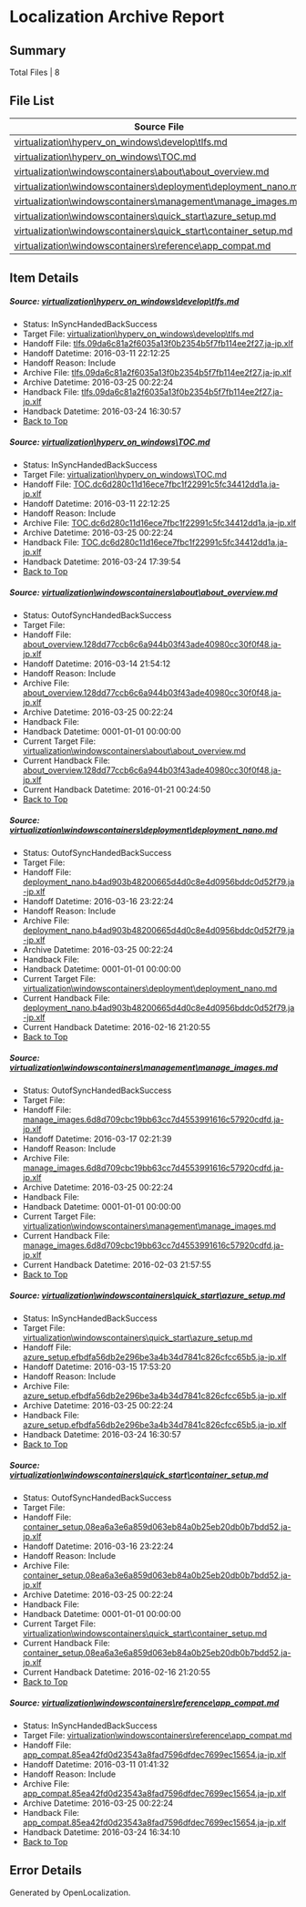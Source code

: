 # <a name='report-top'></a> Localization Archive Report

## Summary
 Total Files | 8

## File List
 Source File | Status | Details 
 ----------- | ------ | ------- 
 [virtualization\hyperv_on_windows\develop\tlfs.md](https://github.com/Microsoft/Virtualization-Documentation-Private/blob/6e6151f770159837193008650a73ec54355eff80/virtualization/hyperv_on_windows/develop/tlfs.md) | InSyncHandedBackSuccess | [Details](#08d829c05c04924e27a1d697bc5d4c4e8218f3f589)
 [virtualization\hyperv_on_windows\TOC.md](https://github.com/Microsoft/Virtualization-Documentation-Private/blob/6e6151f770159837193008650a73ec54355eff80/virtualization/hyperv_on_windows/TOC.md) | InSyncHandedBackSuccess | [Details](#07461d3c6c45b5d5413d6c8490daee50340b34de170)
 [virtualization\windowscontainers\about\about_overview.md](https://github.com/Microsoft/Virtualization-Documentation-Private/blob/4d69a4b3fa6918a1c6cb18266342c72159ef1da7/virtualization/windowscontainers/about/about_overview.md) | OutofSyncHandedBackSuccess | [Details](#4bef4ede34814cd9e6e0445b0fc4a7675e99a526199)
 [virtualization\windowscontainers\deployment\deployment_nano.md](https://github.com/Microsoft/Virtualization-Documentation-Private/blob/789575ad6c1f51884ca22dc36a649c8cabcc007f/virtualization/windowscontainers/deployment/deployment_nano.md) | OutofSyncHandedBackSuccess | [Details](#3ae90098101df784633a40ac99aa5fcdd612aa5f215)
 [virtualization\windowscontainers\management\manage_images.md](https://github.com/Microsoft/Virtualization-Documentation-Private/blob/5f67c1eea7b8e10d02ab59479ec56495d64d850e/virtualization/windowscontainers/management/manage_images.md) | OutofSyncHandedBackSuccess | [Details](#8a912700e8e977488658af6b7fdc481b1360265f229)
 [virtualization\windowscontainers\quick_start\azure_setup.md](https://github.com/Microsoft/Virtualization-Documentation-Private/blob/2e6ddd8b9c0f52c1e11d53ab1ddc007ed53ed816/virtualization/windowscontainers/quick_start/azure_setup.md) | InSyncHandedBackSuccess | [Details](#85f4deddc94ea3c722d257b14472238df91d5c3e243)
 [virtualization\windowscontainers\quick_start\container_setup.md](https://github.com/Microsoft/Virtualization-Documentation-Private/blob/789575ad6c1f51884ca22dc36a649c8cabcc007f/virtualization/windowscontainers/quick_start/container_setup.md) | OutofSyncHandedBackSuccess | [Details](#8303980ee5b2e51ab749a5f67980c528de7aba88244)
 [virtualization\windowscontainers\reference\app_compat.md](https://github.com/Microsoft/Virtualization-Documentation-Private/blob/125827d4455642ffc8a25cb0ef7f5e5d40398b8a/virtualization/windowscontainers/reference/app_compat.md) | InSyncHandedBackSuccess | [Details](#43aca5e552bf0e406293b2b4042a2493c89f619f288)

## Item Details
##### <a name='08d829c05c04924e27a1d697bc5d4c4e8218f3f589'></a> Source: [virtualization\hyperv_on_windows\develop\tlfs.md](https://github.com/Microsoft/Virtualization-Documentation-Private/blob/6e6151f770159837193008650a73ec54355eff80/virtualization/hyperv_on_windows/develop/tlfs.md)
* Status: InSyncHandedBackSuccess
* Target File: [virtualization\hyperv_on_windows\develop\tlfs.md](https://github.com/Microsoft/Virtualization-Documentation-Private.ja-jp/blob/ccaa3338eec65515ab314ae1f75aeb375f9bb70d/virtualization/hyperv_on_windows/develop/tlfs.md)
* Handoff File: [tlfs.09da6c81a2f6035a13f0b2354b5f7fb114ee2f27.ja-jp.xlf](https://github.com/Microsoft/Virtualization-Documentation-Private.handoff/blob/99ad1fe06f5795d2b7b4971aebc6e96142737653/ol-handoff/Microsoft/Virtualization-Documentation-Private.ja-jp/live/tlfs.09da6c81a2f6035a13f0b2354b5f7fb114ee2f27.ja-jp.xlf)
* Handoff Datetime: 2016-03-11 22:12:25
* Handoff Reason: Include
* Archive File: [tlfs.09da6c81a2f6035a13f0b2354b5f7fb114ee2f27.ja-jp.xlf](https://github.com/Microsoft/Virtualization-Documentation-Private.handoff/blob/723c4008822cd17d601b7c240c0f8c7a86bad950/ol-handoff/Microsoft/Virtualization-Documentation-Private.ja-jp/live/archive/tlfs.09da6c81a2f6035a13f0b2354b5f7fb114ee2f27.ja-jp.xlf)
* Archive Datetime: 2016-03-25 00:22:24
* Handback File: [tlfs.09da6c81a2f6035a13f0b2354b5f7fb114ee2f27.ja-jp.xlf](https://github.com/Microsoft/Virtualization-Documentation-Private.handback/blob/c29bfe8a50a1929355e583adea5f6400d4f5368c/ol-handback/Microsoft/Virtualization-Documentation-Private.ja-jp/live/tlfs.09da6c81a2f6035a13f0b2354b5f7fb114ee2f27.ja-jp.xlf)
* Handback Datetime: 2016-03-24 16:30:57
* [Back to Top](#report-top)

##### <a name='07461d3c6c45b5d5413d6c8490daee50340b34de170'></a> Source: [virtualization\hyperv_on_windows\TOC.md](https://github.com/Microsoft/Virtualization-Documentation-Private/blob/6e6151f770159837193008650a73ec54355eff80/virtualization/hyperv_on_windows/TOC.md)
* Status: InSyncHandedBackSuccess
* Target File: [virtualization\hyperv_on_windows\TOC.md](https://github.com/Microsoft/Virtualization-Documentation-Private.ja-jp/blob/2eb6d4c63768fb64f30c2fdfc7d45874ef1bd9c0/virtualization/hyperv_on_windows/TOC.md)
* Handoff File: [TOC.dc6d280c11d16ece7fbc1f22991c5fc34412dd1a.ja-jp.xlf](https://github.com/Microsoft/Virtualization-Documentation-Private.handoff/blob/99ad1fe06f5795d2b7b4971aebc6e96142737653/ol-handoff/Microsoft/Virtualization-Documentation-Private.ja-jp/live/TOC.dc6d280c11d16ece7fbc1f22991c5fc34412dd1a.ja-jp.xlf)
* Handoff Datetime: 2016-03-11 22:12:25
* Handoff Reason: Include
* Archive File: [TOC.dc6d280c11d16ece7fbc1f22991c5fc34412dd1a.ja-jp.xlf](https://github.com/Microsoft/Virtualization-Documentation-Private.handoff/blob/723c4008822cd17d601b7c240c0f8c7a86bad950/ol-handoff/Microsoft/Virtualization-Documentation-Private.ja-jp/live/archive/TOC.dc6d280c11d16ece7fbc1f22991c5fc34412dd1a.ja-jp.xlf)
* Archive Datetime: 2016-03-25 00:22:24
* Handback File: [TOC.dc6d280c11d16ece7fbc1f22991c5fc34412dd1a.ja-jp.xlf](https://github.com/Microsoft/Virtualization-Documentation-Private.handback/blob/9134036215a654c33800929024807ba44ee770ed/ol-handback/Microsoft/Virtualization-Documentation-Private.ja-jp/live/TOC.dc6d280c11d16ece7fbc1f22991c5fc34412dd1a.ja-jp.xlf)
* Handback Datetime: 2016-03-24 17:39:54
* [Back to Top](#report-top)

##### <a name='4bef4ede34814cd9e6e0445b0fc4a7675e99a526199'></a> Source: [virtualization\windowscontainers\about\about_overview.md](https://github.com/Microsoft/Virtualization-Documentation-Private/blob/4d69a4b3fa6918a1c6cb18266342c72159ef1da7/virtualization/windowscontainers/about/about_overview.md)
* Status: OutofSyncHandedBackSuccess
* Target File: 
* Handoff File: [about_overview.128dd77ccb6c6a944b03f43ade40980cc30f0f48.ja-jp.xlf](https://github.com/Microsoft/Virtualization-Documentation-Private.handoff/blob/1421f9cd6238c35fc85e5d6c84910c183f5dfd15/ol-handoff/Microsoft/Virtualization-Documentation-Private.ja-jp/live/about_overview.128dd77ccb6c6a944b03f43ade40980cc30f0f48.ja-jp.xlf)
* Handoff Datetime: 2016-03-14 21:54:12
* Handoff Reason: Include
* Archive File: [about_overview.128dd77ccb6c6a944b03f43ade40980cc30f0f48.ja-jp.xlf](https://github.com/Microsoft/Virtualization-Documentation-Private.handoff/blob/723c4008822cd17d601b7c240c0f8c7a86bad950/ol-handoff/Microsoft/Virtualization-Documentation-Private.ja-jp/live/archive/about_overview.128dd77ccb6c6a944b03f43ade40980cc30f0f48.ja-jp.xlf)
* Archive Datetime: 2016-03-25 00:22:24
* Handback File: 
* Handback Datetime: 0001-01-01 00:00:00
* Current Target File: [virtualization\windowscontainers\about\about_overview.md](https://github.com/Microsoft/Virtualization-Documentation-Private.ja-jp/blob/e1004939c7bce5c73da77667d69948aaf1013dcf/virtualization/windowscontainers/about/about_overview.md)
* Current Handback File: [about_overview.128dd77ccb6c6a944b03f43ade40980cc30f0f48.ja-jp.xlf](https://github.com/Microsoft/Virtualization-Documentation-Private.handback/blob/ff954370450d25bc1bea431c56f14870014fc0d6/ol-handback/Microsoft/Virtualization-Documentation-Private.ja-jp/live/about_overview.128dd77ccb6c6a944b03f43ade40980cc30f0f48.ja-jp.xlf)
* Current Handback Datetime: 2016-01-21 00:24:50
* [Back to Top](#report-top)

##### <a name='3ae90098101df784633a40ac99aa5fcdd612aa5f215'></a> Source: [virtualization\windowscontainers\deployment\deployment_nano.md](https://github.com/Microsoft/Virtualization-Documentation-Private/blob/789575ad6c1f51884ca22dc36a649c8cabcc007f/virtualization/windowscontainers/deployment/deployment_nano.md)
* Status: OutofSyncHandedBackSuccess
* Target File: 
* Handoff File: [deployment_nano.b4ad903b48200665d4d0c8e4d0956bddc0d52f79.ja-jp.xlf](https://github.com/Microsoft/Virtualization-Documentation-Private.handoff/blob/bce4a1f6f11d835586dc04d2f97e600a6cb9ac18/ol-handoff/Microsoft/Virtualization-Documentation-Private.ja-jp/live/deployment_nano.b4ad903b48200665d4d0c8e4d0956bddc0d52f79.ja-jp.xlf)
* Handoff Datetime: 2016-03-16 23:22:24
* Handoff Reason: Include
* Archive File: [deployment_nano.b4ad903b48200665d4d0c8e4d0956bddc0d52f79.ja-jp.xlf](https://github.com/Microsoft/Virtualization-Documentation-Private.handoff/blob/723c4008822cd17d601b7c240c0f8c7a86bad950/ol-handoff/Microsoft/Virtualization-Documentation-Private.ja-jp/live/archive/deployment_nano.b4ad903b48200665d4d0c8e4d0956bddc0d52f79.ja-jp.xlf)
* Archive Datetime: 2016-03-25 00:22:24
* Handback File: 
* Handback Datetime: 0001-01-01 00:00:00
* Current Target File: [virtualization\windowscontainers\deployment\deployment_nano.md](https://github.com/Microsoft/Virtualization-Documentation-Private.ja-jp/blob/ba32e0ddfbabbc7225547802f26d26fda25ccc98/virtualization/windowscontainers/deployment/deployment_nano.md)
* Current Handback File: [deployment_nano.b4ad903b48200665d4d0c8e4d0956bddc0d52f79.ja-jp.xlf](https://github.com/Microsoft/Virtualization-Documentation-Private.handback/blob/09f1536ce2d82ebd557e6089965e2e6f58c00025/ol-handback/Microsoft/Virtualization-Documentation-Private.ja-jp/live/deployment_nano.b4ad903b48200665d4d0c8e4d0956bddc0d52f79.ja-jp.xlf)
* Current Handback Datetime: 2016-02-16 21:20:55
* [Back to Top](#report-top)

##### <a name='8a912700e8e977488658af6b7fdc481b1360265f229'></a> Source: [virtualization\windowscontainers\management\manage_images.md](https://github.com/Microsoft/Virtualization-Documentation-Private/blob/5f67c1eea7b8e10d02ab59479ec56495d64d850e/virtualization/windowscontainers/management/manage_images.md)
* Status: OutofSyncHandedBackSuccess
* Target File: 
* Handoff File: [manage_images.6d8d709cbc19bb63cc7d4553991616c57920cdfd.ja-jp.xlf](https://github.com/Microsoft/Virtualization-Documentation-Private.handoff/blob/e1a7655ed9a5e3dd16737c814654383ee814d75a/ol-handoff/Microsoft/Virtualization-Documentation-Private.ja-jp/live/manage_images.6d8d709cbc19bb63cc7d4553991616c57920cdfd.ja-jp.xlf)
* Handoff Datetime: 2016-03-17 02:21:39
* Handoff Reason: Include
* Archive File: [manage_images.6d8d709cbc19bb63cc7d4553991616c57920cdfd.ja-jp.xlf](https://github.com/Microsoft/Virtualization-Documentation-Private.handoff/blob/723c4008822cd17d601b7c240c0f8c7a86bad950/ol-handoff/Microsoft/Virtualization-Documentation-Private.ja-jp/live/archive/manage_images.6d8d709cbc19bb63cc7d4553991616c57920cdfd.ja-jp.xlf)
* Archive Datetime: 2016-03-25 00:22:24
* Handback File: 
* Handback Datetime: 0001-01-01 00:00:00
* Current Target File: [virtualization\windowscontainers\management\manage_images.md](https://github.com/Microsoft/Virtualization-Documentation-Private.ja-jp/blob/af3389eba3640e2d12a3507ae30269f560536ad9/virtualization/windowscontainers/management/manage_images.md)
* Current Handback File: [manage_images.6d8d709cbc19bb63cc7d4553991616c57920cdfd.ja-jp.xlf](https://github.com/Microsoft/Virtualization-Documentation-Private.handback/blob/46d178f038b0b50cb871e5ddb37acb152c11ebff/ol-handback/Microsoft/Virtualization-Documentation-Private.ja-jp/live/manage_images.6d8d709cbc19bb63cc7d4553991616c57920cdfd.ja-jp.xlf)
* Current Handback Datetime: 2016-02-03 21:57:55
* [Back to Top](#report-top)

##### <a name='85f4deddc94ea3c722d257b14472238df91d5c3e243'></a> Source: [virtualization\windowscontainers\quick_start\azure_setup.md](https://github.com/Microsoft/Virtualization-Documentation-Private/blob/2e6ddd8b9c0f52c1e11d53ab1ddc007ed53ed816/virtualization/windowscontainers/quick_start/azure_setup.md)
* Status: InSyncHandedBackSuccess
* Target File: [virtualization\windowscontainers\quick_start\azure_setup.md](https://github.com/Microsoft/Virtualization-Documentation-Private.ja-jp/blob/ccaa3338eec65515ab314ae1f75aeb375f9bb70d/virtualization/windowscontainers/quick_start/azure_setup.md)
* Handoff File: [azure_setup.efbdfa56db2e296be3a4b34d7841c826cfcc65b5.ja-jp.xlf](https://github.com/Microsoft/Virtualization-Documentation-Private.handoff/blob/0f0f05f21917a638aec897548e336fd3df9f3f29/ol-handoff/Microsoft/Virtualization-Documentation-Private.ja-jp/live/azure_setup.efbdfa56db2e296be3a4b34d7841c826cfcc65b5.ja-jp.xlf)
* Handoff Datetime: 2016-03-15 17:53:20
* Handoff Reason: Include
* Archive File: [azure_setup.efbdfa56db2e296be3a4b34d7841c826cfcc65b5.ja-jp.xlf](https://github.com/Microsoft/Virtualization-Documentation-Private.handoff/blob/723c4008822cd17d601b7c240c0f8c7a86bad950/ol-handoff/Microsoft/Virtualization-Documentation-Private.ja-jp/live/archive/azure_setup.efbdfa56db2e296be3a4b34d7841c826cfcc65b5.ja-jp.xlf)
* Archive Datetime: 2016-03-25 00:22:24
* Handback File: [azure_setup.efbdfa56db2e296be3a4b34d7841c826cfcc65b5.ja-jp.xlf](https://github.com/Microsoft/Virtualization-Documentation-Private.handback/blob/c29bfe8a50a1929355e583adea5f6400d4f5368c/ol-handback/Microsoft/Virtualization-Documentation-Private.ja-jp/live/azure_setup.efbdfa56db2e296be3a4b34d7841c826cfcc65b5.ja-jp.xlf)
* Handback Datetime: 2016-03-24 16:30:57
* [Back to Top](#report-top)

##### <a name='8303980ee5b2e51ab749a5f67980c528de7aba88244'></a> Source: [virtualization\windowscontainers\quick_start\container_setup.md](https://github.com/Microsoft/Virtualization-Documentation-Private/blob/789575ad6c1f51884ca22dc36a649c8cabcc007f/virtualization/windowscontainers/quick_start/container_setup.md)
* Status: OutofSyncHandedBackSuccess
* Target File: 
* Handoff File: [container_setup.08ea6a3e6a859d063eb84a0b25eb20db0b7bdd52.ja-jp.xlf](https://github.com/Microsoft/Virtualization-Documentation-Private.handoff/blob/bce4a1f6f11d835586dc04d2f97e600a6cb9ac18/ol-handoff/Microsoft/Virtualization-Documentation-Private.ja-jp/live/container_setup.08ea6a3e6a859d063eb84a0b25eb20db0b7bdd52.ja-jp.xlf)
* Handoff Datetime: 2016-03-16 23:22:24
* Handoff Reason: Include
* Archive File: [container_setup.08ea6a3e6a859d063eb84a0b25eb20db0b7bdd52.ja-jp.xlf](https://github.com/Microsoft/Virtualization-Documentation-Private.handoff/blob/723c4008822cd17d601b7c240c0f8c7a86bad950/ol-handoff/Microsoft/Virtualization-Documentation-Private.ja-jp/live/archive/container_setup.08ea6a3e6a859d063eb84a0b25eb20db0b7bdd52.ja-jp.xlf)
* Archive Datetime: 2016-03-25 00:22:24
* Handback File: 
* Handback Datetime: 0001-01-01 00:00:00
* Current Target File: [virtualization\windowscontainers\quick_start\container_setup.md](https://github.com/Microsoft/Virtualization-Documentation-Private.ja-jp/blob/ba32e0ddfbabbc7225547802f26d26fda25ccc98/virtualization/windowscontainers/quick_start/container_setup.md)
* Current Handback File: [container_setup.08ea6a3e6a859d063eb84a0b25eb20db0b7bdd52.ja-jp.xlf](https://github.com/Microsoft/Virtualization-Documentation-Private.handback/blob/09f1536ce2d82ebd557e6089965e2e6f58c00025/ol-handback/Microsoft/Virtualization-Documentation-Private.ja-jp/live/container_setup.08ea6a3e6a859d063eb84a0b25eb20db0b7bdd52.ja-jp.xlf)
* Current Handback Datetime: 2016-02-16 21:20:55
* [Back to Top](#report-top)

##### <a name='43aca5e552bf0e406293b2b4042a2493c89f619f288'></a> Source: [virtualization\windowscontainers\reference\app_compat.md](https://github.com/Microsoft/Virtualization-Documentation-Private/blob/125827d4455642ffc8a25cb0ef7f5e5d40398b8a/virtualization/windowscontainers/reference/app_compat.md)
* Status: InSyncHandedBackSuccess
* Target File: [virtualization\windowscontainers\reference\app_compat.md](https://github.com/Microsoft/Virtualization-Documentation-Private.ja-jp/blob/0be1797b5d75dde847d885ed19a7020b6af13c60/virtualization/windowscontainers/reference/app_compat.md)
* Handoff File: [app_compat.85ea42fd0d23543a8fad7596dfdec7699ec15654.ja-jp.xlf](https://github.com/Microsoft/Virtualization-Documentation-Private.handoff/blob/275927ca78bd1060da5f8f4aaeecc814d76d2739/ol-handoff/Microsoft/Virtualization-Documentation-Private.ja-jp/live/app_compat.85ea42fd0d23543a8fad7596dfdec7699ec15654.ja-jp.xlf)
* Handoff Datetime: 2016-03-11 01:41:32
* Handoff Reason: Include
* Archive File: [app_compat.85ea42fd0d23543a8fad7596dfdec7699ec15654.ja-jp.xlf](https://github.com/Microsoft/Virtualization-Documentation-Private.handoff/blob/723c4008822cd17d601b7c240c0f8c7a86bad950/ol-handoff/Microsoft/Virtualization-Documentation-Private.ja-jp/live/archive/app_compat.85ea42fd0d23543a8fad7596dfdec7699ec15654.ja-jp.xlf)
* Archive Datetime: 2016-03-25 00:22:24
* Handback File: [app_compat.85ea42fd0d23543a8fad7596dfdec7699ec15654.ja-jp.xlf](https://github.com/Microsoft/Virtualization-Documentation-Private.handback/blob/8cad8ff9a1c008256b45f1063771e94cb7fa7687/ol-handback/Microsoft/Virtualization-Documentation-Private.ja-jp/live/app_compat.85ea42fd0d23543a8fad7596dfdec7699ec15654.ja-jp.xlf)
* Handback Datetime: 2016-03-24 16:34:10
* [Back to Top](#report-top)


## Error Details

Generated by OpenLocalization.
